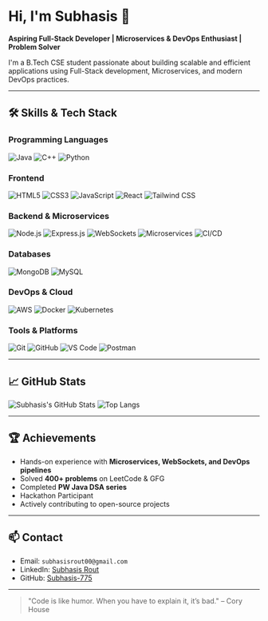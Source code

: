 # Hi, I'm Subhasis 👋
**Aspiring Full-Stack Developer | Microservices & DevOps Enthusiast | Problem Solver**  

I'm a B.Tech CSE student passionate about building scalable and efficient applications using Full-Stack development, Microservices, and modern DevOps practices.  

---

## 🛠️ Skills & Tech Stack

### **Programming Languages**
![Java](https://cdn.jsdelivr.net/gh/devicons/devicon/icons/java/java-original.svg)
![C++](https://cdn.jsdelivr.net/gh/devicons/devicon/icons/cplusplus/cplusplus-original.svg)
![Python](https://cdn.jsdelivr.net/gh/devicons/devicon/icons/python/python-original.svg)

### **Frontend**
![HTML5](https://cdn.jsdelivr.net/gh/devicons/devicon/icons/html5/html5-original.svg)
![CSS3](https://cdn.jsdelivr.net/gh/devicons/devicon/icons/css3/css3-original.svg)
![JavaScript](https://cdn.jsdelivr.net/gh/devicons/devicon/icons/javascript/javascript-original.svg)
![React](https://cdn.jsdelivr.net/gh/devicons/devicon/icons/react/react-original.svg)
![Tailwind CSS](https://cdn.jsdelivr.net/gh/devicons/devicon/icons/tailwindcss/tailwindcss-plain.svg)

### **Backend & Microservices**
![Node.js](https://cdn.jsdelivr.net/gh/devicons/devicon/icons/nodejs/nodejs-original.svg)
![Express.js](https://img.shields.io/badge/Express-80%-000000?style=for-the-badge)
![WebSockets](https://img.shields.io/badge/WebSockets-70%-blue?style=for-the-badge)
![Microservices](https://img.shields.io/badge/Microservices-80%-blue?style=for-the-badge)
![CI/CD](https://img.shields.io/badge/CI_CD-80%-green?style=for-the-badge)

### **Databases**
![MongoDB](https://cdn.jsdelivr.net/gh/devicons/devicon/icons/mongodb/mongodb-original.svg)
![MySQL](https://cdn.jsdelivr.net/gh/devicons/devicon/icons/mysql/mysql-original.svg)

### **DevOps & Cloud**
![AWS](https://cdn.jsdelivr.net/gh/devicons/devicon/icons/amazonwebservices/amazonwebservices-original.svg)
![Docker](https://cdn.jsdelivr.net/gh/devicons/devicon/icons/docker/docker-original.svg)
![Kubernetes](https://cdn.jsdelivr.net/gh/devicons/devicon/icons/kubernetes/kubernetes-plain.svg)

### **Tools & Platforms**
![Git](https://cdn.jsdelivr.net/gh/devicons/devicon/icons/git/git-original.svg)
![GitHub](https://cdn.jsdelivr.net/gh/devicons/devicon/icons/github/github-original.svg)
![VS Code](https://cdn.jsdelivr.net/gh/devicons/devicon/icons/vscode/vscode-original.svg)
![Postman](https://cdn.jsdelivr.net/gh/devicons/devicon/icons/postman/postman-original.svg)

---

## 📈 GitHub Stats
![Subhasis's GitHub Stats](https://github-readme-stats.vercel.app/api?username=Subhasis-775&show_icons=true&theme=radical&count_private=true)
![Top Langs](https://github-readme-stats.vercel.app/api/top-langs/?username=Subhasis-775&layout=compact&theme=radical)

---

## 🏆 Achievements
- Hands-on experience with **Microservices, WebSockets, and DevOps pipelines**  
- Solved **400+ problems** on LeetCode & GFG  
- Completed **PW Java DSA series**  
- Hackathon Participant  
- Actively contributing to open-source projects  

---

## 📫 Contact
- Email: `subhasisrout00@gmail.com`
- LinkedIn: [Subhasis Rout](https://www.linkedin.com/in/subhasis-rout-3b22892a5)
- GitHub: [Subhasis-775](https://github.com/Subhasis-775)

---

> "Code is like humor. When you have to explain it, it’s bad." – Cory House
